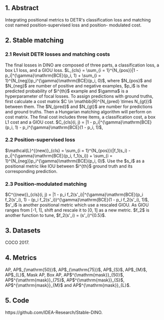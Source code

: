<h2>1. Abstract</h2>
Integrating positional metrics to DETR's classification loss and matching cost named position-supervised loss and position- modulated cost.
<h2>2. Stable matching</h2>
<h3>2.1 Revisit DETR losses and matching costs</h3>
The final losses in DINO are composed of three parts, a classification loss, a box L1 loss, and a GIOU loss. $L_{cls} = \sum_{i = 1}^{N_{pos}}|1 - p_i|^{\gamma}\mathrm{BCE}(p_i, 1) + \sum_{i = 1}^{N_{neg}}p_i^{\gamma}\mathrm{BCE}(p_i, 0)$, where $N_{pos}$ and $N_{neg}$ are number of positive and negative examples, $p_i$ is the predicted probability of $i^{th}$ example and $\gamma$ is a hyperparameter of focal losses. To assign predictions with ground truths, first calculate a cost matrix $C \in \mathbb{R}^{N_{pred} \times N_{gt}}$ between them. The $N_{pred}$ and $N_{gt}$ are number for predictions and ground truths. Then a Hungarian matching algorithm will perform on cost matrix. The final cost includes three items, a classification cost, a box L1 cost and a GIOU cost. $C_{cls}(i, j) = |1 - p_i|^{\gamma}\mathrm{BCE}(p_i, 1) - p_i^{\gamma}\mathrm{BCE}(1 - p_i, 1)$,
<h3>2.2 Position-supervised loss</h3>
$\mathcal{L}^{(new)}_{cls} = \sum_{i = 1}^{N_{pos}}(|f_1(s_i) - p_i|^{\gamma}\mathrm{BCE}(p_i, f_1(s_i)) + \sum_{i = 1}^{N_{neg}}p_i^{\gamma}\mathrm{BCE}(p_i, 0)$. Use the $s_i$ as a positional metric like IOU between $i^{th}$ ground truth and its corresponding prediction.
<h3>2.3 Position-modulated matching</h3>
$C^{(new)}_{cls}(i, j) = |1 - p_i f_2(s'_i)|^{\gamma}\mathrm{BCE}(p_i f_2(s'_i), 1) - (p_i f_2(s'_i))^{\gamma}\mathrm{BCE}(1 - p_i f_2(s'_i), 1)$, $s'_i$ is another positional metric which use a rescaled GIOU. As GIOU ranges from [-1, 1], shift and rescale it to [0, 1] as a new metric. $f_2$ is another function to tune, $f_2(s'_i) = (s'_i)^{0.5}$.
<h2>3. Datasets</h2> 
COCO 2017.
<h2>4. Metrics</h2>
AP, AP$_{\mathrm{50}}$, AP$_{\mathrm{75}}$, AP$_{S}$, AP$_{M}$, AP$_{L}$, Mask AP, Box AP, AP$^{\mathrm{mask}}_{50}$, AP$^{\mathrm{mask}}_{75}$, AP$^{\mathrm{mask}}_{S}$, AP$^{\mathrm{mask}}_{M}$ and AP$^{\mathrm{mask}}_{L}$.
<h2>5. Code</h2>
https://github.com/IDEA-Research/Stable-DINO.
